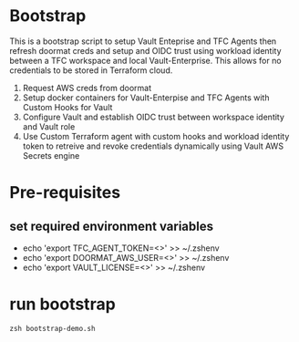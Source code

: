 # Bootstrap 

This is a bootstrap script to setup Vault Enteprise and TFC Agents then refresh doormat creds and setup and OIDC trust using workload identity between a TFC workspace and local Vault-Enterprise. This allows for no credentials to be stored in Terraform cloud.

1. Request AWS creds from doormat
2. Setup docker containers for Vault-Enterpise and TFC Agents with Custom Hooks for Vault
3. Configure Vault and establish OIDC trust between workspace identity and Vault role
4. Use Custom Terraform agent with custom hooks and workload identity token to retreive and revoke credentials dynamically using Vault AWS Secrets engine

# Pre-requisites

## set required environment variables

* echo 'export TFC_AGENT_TOKEN=<>' >> ~/.zshenv
* echo 'export DOORMAT_AWS_USER=<>' >> ~/.zshenv
* echo 'export VAULT_LICENSE=<>' >> ~/.zshenv

# run bootstrap

```zsh bootstrap-demo.sh```